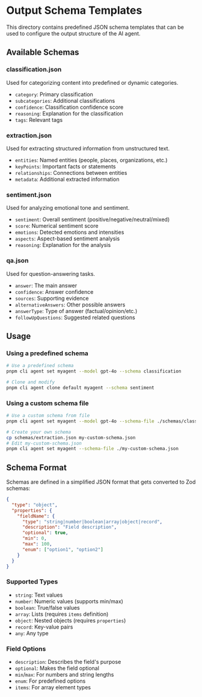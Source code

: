# Output Schema Templates

This directory contains predefined JSON schema templates that can be used to configure the output structure of the AI agent.

## Available Schemas

### classification.json
Used for categorizing content into predefined or dynamic categories.
- `category`: Primary classification
- `subcategories`: Additional classifications
- `confidence`: Classification confidence score
- `reasoning`: Explanation for the classification
- `tags`: Relevant tags

### extraction.json
Used for extracting structured information from unstructured text.
- `entities`: Named entities (people, places, organizations, etc.)
- `keyPoints`: Important facts or statements
- `relationships`: Connections between entities
- `metadata`: Additional extracted information

### sentiment.json
Used for analyzing emotional tone and sentiment.
- `sentiment`: Overall sentiment (positive/negative/neutral/mixed)
- `score`: Numerical sentiment score
- `emotions`: Detected emotions and intensities
- `aspects`: Aspect-based sentiment analysis
- `reasoning`: Explanation for the analysis

### qa.json
Used for question-answering tasks.
- `answer`: The main answer
- `confidence`: Answer confidence
- `sources`: Supporting evidence
- `alternativeAnswers`: Other possible answers
- `answerType`: Type of answer (factual/opinion/etc.)
- `followUpQuestions`: Suggested related questions

## Usage

### Using a predefined schema

```bash
# Use a predefined schema
pnpm cli agent set myagent --model gpt-4o --schema classification

# Clone and modify
pnpm cli agent clone default myagent --schema sentiment
```

### Using a custom schema file

```bash
# Use a custom schema from file
pnpm cli agent set myagent --model gpt-4o --schema-file ./schemas/classification.json

# Create your own schema
cp schemas/extraction.json my-custom-schema.json
# Edit my-custom-schema.json
pnpm cli agent set myagent --schema-file ./my-custom-schema.json
```

## Schema Format

Schemas are defined in a simplified JSON format that gets converted to Zod schemas:

```json
{
  "type": "object",
  "properties": {
    "fieldName": {
      "type": "string|number|boolean|array|object|record",
      "description": "Field description",
      "optional": true,
      "min": 0,
      "max": 100,
      "enum": ["option1", "option2"]
    }
  }
}
```

### Supported Types
- `string`: Text values
- `number`: Numeric values (supports min/max)
- `boolean`: True/false values
- `array`: Lists (requires `items` definition)
- `object`: Nested objects (requires `properties`)
- `record`: Key-value pairs
- `any`: Any type

### Field Options
- `description`: Describes the field's purpose
- `optional`: Makes the field optional
- `min`/`max`: For numbers and string lengths
- `enum`: For predefined options
- `items`: For array element types